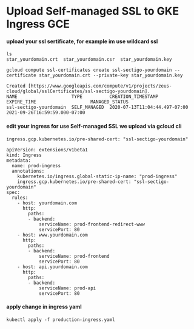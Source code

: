# Upload Self-managed SSL to GKE Ingress GCE

#### upload your ssl sertificate, for example im use wildcard ssl

```
ls 
star_yourdomain.crt  star_yourdomain.csr  star_yourdomain.key
```
```
gcloud compute ssl-certificates create ssl-sectigo-yourdomain --certificate star_yourdomain.crt --private-key star_yourdomain.key

Created [https://www.googleapis.com/compute/v1/projects/zeus-cloud/global/sslCertificates/ssl-sectigo-yourdomain].
NAME                    TYPE          CREATION_TIMESTAMP             EXPIRE_TIME                    MANAGED_STATUS
ssl-sectigo-yourdomain  SELF_MANAGED  2020-07-13T11:04:44.497-07:00  2021-09-26T16:59:59.000-07:00
```

#### edit your ingress for use Self-managed SSL we upload via gcloud cli
```
ingress.gcp.kubernetes.io/pre-shared-cert: "ssl-sectigo-yourdomain"
```
```
apiVersion: extensions/v1beta1
kind: Ingress
metadata:
  name: prod-ingress
  annotations:
    kubernetes.io/ingress.global-static-ip-name: "prod-ingress"
    ingress.gcp.kubernetes.io/pre-shared-cert: "ssl-sectigo-yourdomain"
spec:
  rules:
    - host: yourdomain.com
      http:
        paths:
        - backend:
            serviceName: prod-frontend-redirect-www
            servicePort: 80
    - host: www.yourdomain.com
      http:
        paths:
        - backend:
            serviceName: prod-frontend
            servicePort: 80
    - host: api.yourdomain.com
      http:
        paths:
        - backend:
            serviceName: prod-api
            servicePort: 80
```
#### apply change in ingress yaml
```
kubectl apply -f production-ingress.yaml
```

